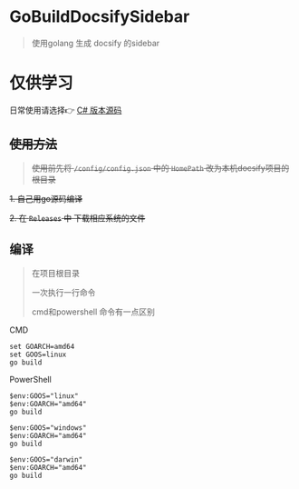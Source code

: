 # GoBuildDocsifySidebar
> 使用golang 生成 docsify 的sidebar

# 仅供学习
日常使用请选择👉 [C# 版本源码](https://github.com/xxxxue/Docsify-Build-Sidebar)

## ~~使用方法~~
> ~~使用前先将 `/config/config.json` 中的 `HomePath` 
> 改为本机docsify项目的根目录~~

~~1. 自己用go源码编译~~

~~2. 在 `Releases` 中 下载相应系统的文件~~


## 编译
> 在项目根目录
>
> 一次执行一行命令 
>
> cmd和powershell  命令有一点区别

CMD

```shell
set GOARCH=amd64
set GOOS=linux
go build
```

PowerShell

```shell
$env:GOOS="linux"
$env:GOARCH="amd64"
go build

$env:GOOS="windows"
$env:GOARCH="amd64"
go build

$env:GOOS="darwin"
$env:GOARCH="amd64"
go build
```


